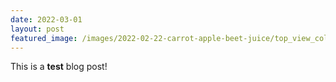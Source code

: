 ```yaml
---
date: 2022-03-01
layout: post
featured_image: /images/2022-02-22-carrot-apple-beet-juice/top_view_colourful.jpeg
---
```


This is a **test** blog post!